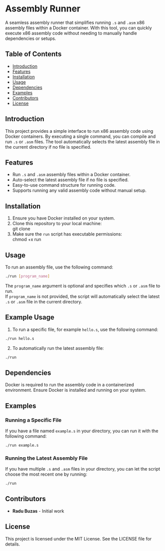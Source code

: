 # Assembly Runner

A seamless assembly runner that simplifies running `.s` and `.asm` x86 assembly files within a Docker container. With this tool, you can quickly execute x86 assembly code without needing to manually handle dependencies or setups.

## Table of Contents

- [Introduction](#introduction)
- [Features](#features)
- [Installation](#installation)
- [Usage](#usage)
- [Dependencies](#dependencies)
- [Examples](#examples)
- [Contributors](#contributors)
- [License](#license)

## Introduction

This project provides a simple interface to run x86 assembly code using Docker containers. By executing a single command, you can compile and run `.s` or `.asm` files. The tool automatically selects the latest assembly file in the current directory if no file is specified.

## Features

- Run `.s` and `.asm` assembly files within a Docker container.
- Auto-select the latest assembly file if no file is specified.
- Easy-to-use command structure for running code.
- Supports running any valid assembly code without manual setup.

## Installation

1. Ensure you have Docker installed on your system.
2. Clone this repository to your local machine:  
   git clone <repository-url>
3. Make sure the `run` script has executable permissions:  
   chmod +x run

## Usage

To run an assembly file, use the following command:
```bash
./run [program_name]
```

The `program_name` argument is optional and specifies which `.s` or `.asm` file to run.  
If `program_name` is not provided, the script will automatically select the latest `.s` or `.asm` file in the current directory.

## Example Usage

1. To run a specific file, for example `hello.s`, use the following command:  
```bash
./run hello.s
```

2. To automatically run the latest assembly file:  
```bash
./run
```

## Dependencies

Docker is required to run the assembly code in a containerized environment. Ensure Docker is installed and running on your system.

## Examples

### Running a Specific File

If you have a file named `example.s` in your directory, you can run it with the following command: 
```bash 
./run example.s
```

### Running the Latest Assembly File

If you have multiple `.s` and `.asm` files in your directory, you can let the script choose the most recent one by running:
```bash
./run
```

## Contributors

- **Radu Buzas** - Initial work

## License

This project is licensed under the MIT License. See the LICENSE file for details.
